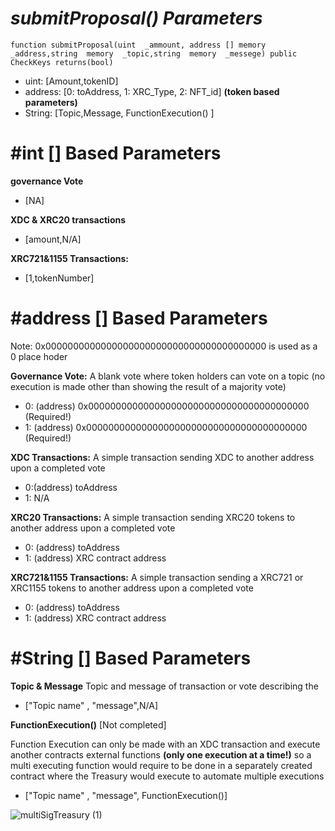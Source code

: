 # ***submitProposal()*** *Parameters*

    function submitProposal(uint  _ammount, address [] memory  _address,string  memory  _topic,string  memory  _messege) public CheckKeys returns(bool)

- uint: [Amount,tokenID] 
- address: [0: toAddress, 1: XRC_Type, 2: NFT_id] **(token based parameters)**
- String: [Topic,Message, FunctionExecution() ] 

# #int [] Based Parameters
**governance Vote**
- [NA]

**XDC & XRC20 transactions**
- [amount,N/A]

**XRC721&1155 Transactions:**
- [1,tokenNumber]

# #address [] Based Parameters
Note: 0x0000000000000000000000000000000000000000 is used as a 0 place hoder

**Governance Vote:**
A blank vote where token holders can vote on a topic (no execution is made other than showing the result of a majority vote)
- 0: (address) 0x0000000000000000000000000000000000000000 (Required!)
- 1: (address) 0x0000000000000000000000000000000000000000 (Required!)

**XDC Transactions:**
A simple transaction sending XDC to another address upon a completed vote
- 0:(address) toAddress 
- 1: N/A

**XRC20  Transactions:**
A simple transaction sending XRC20 tokens to another address upon a completed vote
- 0: (address) toAddress 
- 1: (address) XRC contract address 

**XRC721&1155 Transactions:**
A simple transaction sending a XRC721 or XRC1155  tokens to another address upon a completed vote
 - 0: (address) toAddress 
- 1: (address) XRC contract address
 
# #String [] Based Parameters
**Topic & Message** 
Topic and message of transaction or vote describing the 
- ["Topic name" , "message",N/A]

 **FunctionExecution()** [Not completed]
 
Function Execution can only be made with an XDC transaction and execute another contracts external functions **(only one execution at a time!)** 
so a multi executing function would require to be done in a separately created contract where the Treasury would execute to automate multiple executions
-  ["Topic name" , "message", FunctionExecution()]

![multiSigTreasury (1)](https://user-images.githubusercontent.com/16103963/175453972-a67d397f-2dcf-4099-8d43-dafad21ab17b.png)

